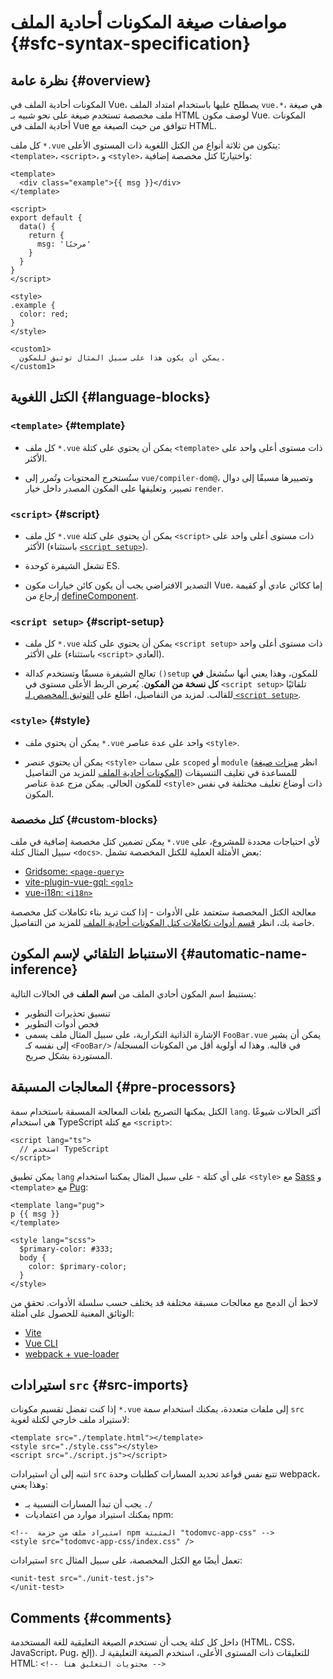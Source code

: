 # مواصفات صيغة المكونات أحادية الملف {#sfc-syntax-specification}

## نظرة عامة {#overview}

المكونات أحادية الملف في Vue، يصطلح عليها باستخدام امتداد الملف `vue.*`، هي صيغة ملف مخصصة تستخدم صيغة على نحو شبيه بـ HTML لوصف مكون Vue. المكونات أحادية الملف في Vue تتوافق من حيث الصيغة مع HTML.

كل ملف `*.vue` يتكون من ثلاثة أنواع من الكتل اللغوية ذات المستوى الأعلى: `<template>`، `<script>`، و `<style>`، واختياريًا كتل مخصصة إضافية:

```vue
<template>
  <div class="example">{{ msg }}</div>
</template>

<script>
export default {
  data() {
    return {
      msg: 'مرحبًا'
    }
  }
}
</script>

<style>
.example {
  color: red;
}
</style>

<custom1>
  يمكن أن يكون هذا على سبيل المثال توثيق للمكون.
</custom1>
```

## الكتل اللغوية {#language-blocks}

### `<template>` {#template}

- كل ملف `*.vue` يمكن أن يحتوي على كتلة `<template>` ذات مستوى أعلى واحد على الأكثر.

- ستُستخرج المحتويات وتُمرر إلى `vue/compiler-dom@`، وتصييرها مسبقًا إلى دوال تصيير، وتعليقها على المكون المصدر داخل خيار `render`.

### `<script>` {#script}

- كل ملف `*.vue` يمكن أن يحتوي على كتلة `<script>` ذات مستوى أعلى واحد على الأكثر (باستثناء [`<script setup>`](/api/sfc-script-setup)).

- تشغل الشيفرة كوحدة ES.

- التصدير الافتراضي يجب أن يكون كائن خيارات مكون Vue، إما ككائن عادي أو كقيمة إرجاع من [defineComponent](/api/general#definecomponent).

### `<script setup>` {#script-setup}

- كل ملف `*.vue` يمكن أن يحتوي على كتلة `<script setup>` ذات مستوى أعلى واحد على الأكثر (باستثناء `<script>` العادي).

- تعالج الشيفرة مسبقًا وتستخدم كدالة `()setup` للمكون، وهذا يعني أنها ستُشغل **في كل نسخة من المكون**. يُعرض الربط الأعلى مستوى في `<script setup>` تلقائيًا للقالب. لمزيد من التفاصيل، اطلع على [التوثيق المخصص لـ `<script setup>`](/api/sfc-script-setup).

### `<style>` {#style}

- يمكن أن يحتوي ملف `*.vue` واحد على عدة عناصر `<style>`.

- يمكن أن يحتوي عنصر `<style>` على سمات `scoped` أو `module` (انظر [ميزات صيغة المكونات أحادية الملف](/api/sfc-css-features) للمزيد من التفاصيل) للمساعدة في تغليف التنسيقات للمكون الحالي. يمكن مزج عدة عناصر `<style>` ذات أوضاع تغليف مختلفة في نفس المكون.

### كتل مخصصة {#custom-blocks}

يمكن تضمين كتل مخصصة إضافية في ملف `*.vue` لأي احتياجات محددة للمشروع، على سبيل المثال كتلة `<docs>`. بعض الأمثلة العملية للكتل المخصصة تشمل:

- [Gridsome: `<page-query>`](https://gridsome.org/docs/querying-data/)
- [vite-plugin-vue-gql: `<gql>`](https://github.com/wheatjs/vite-plugin-vue-gql)
- [vue-i18n: `<i18n>`](https://github.com/intlify/bundle-tools/tree/main/packages/vite-plugin-vue-i18n#i18n-custom-block)

معالجة الكتل المخصصة ستعتمد على الأدوات - إذا كنت تريد بناء تكاملات كتل مخصصة خاصة بك، انظر [قسم أدوات تكاملات كتل المكونات أحادية الملف](/guide/scaling-up/tooling#sfc-custom-block-integrations) للمزيد من التفاصيل.

## الاستنباط التلقائي لإسم المكون {#automatic-name-inference}

يستنبط اسم المكون أحادي الملف من **اسم الملف** في الحالات التالية:

- تنسيق تحذيرات التطوير
- فحص أدوات التطوير
- الإشارة الذاتية التكرارية، على سبيل المثال ملف يسمى `FooBar.vue` يمكن أن يشير إلى نفسه كـ `<FooBar/>` في قالبه. وهذا له أولوية أقل من المكونات المسجلة/المستوردة بشكل صريح.

## المعالجات المسبقة {#pre-processors}

الكتل يمكنها التصريح بلغات المعالجة المسبقة باستخدام سمة `lang`. أكثر الحالات شيوعًا هي استخدام TypeScript مع كتلة `<script>`:

```vue-html
<script lang="ts">
  // استخدم TypeScript
</script>
```

يمكن تطبيق `lang` على أي كتلة - على سبيل المثال يمكننا استخدام `<style>` مع [Sass](https://sass-lang.com/) و `<template>` مع [Pug](https://pugjs.org/api/getting-started.html):

```vue-html
<template lang="pug">
p {{ msg }}
</template>

<style lang="scss">
  $primary-color: #333;
  body {
    color: $primary-color;
  }
</style>
```

لاحظ أن الدمج مع معالجات مسبقة مختلفة قد يختلف حسب سلسلة الأدوات. تحقق من الوثائق المعنية للحصول على أمثلة:

- [Vite](https://vitejs.dev/guide/features.html#css-pre-processors)
- [Vue CLI](https://cli.vuejs.org/guide/css.html#pre-processors)
- [webpack + vue-loader](https://vue-loader.vuejs.org/guide/pre-processors.html#using-pre-processors)

## استيرادات `src`  {#src-imports}

إذا كنت تفضل تقسيم مكونات `*.vue` إلى ملفات متعددة، يمكنك استخدام سمة `src` لاستيراد ملف خارجي لكتلة لغوية:

```vue
<template src="./template.html"></template>
<style src="./style.css"></style>
<script src="./script.js"></script>
```

انتبه إلى أن استيرادات `src` تتبع نفس قواعد تحديد المسارات كطلبات وحدة webpack، وهذا يعني:

- يجب أن تبدأ المسارات النسبية بـ `./`
- يمكنك استيراد موارد من اعتماديات npm:

```vue
<!--  استيراد ملف من حزمة npm المثبتة "todomvc-app-css" -->
<style src="todomvc-app-css/index.css" />
```

استيرادات `src` تعمل أيضًا مع الكتل المخصصة، على سبيل المثال:

```vue
<unit-test src="./unit-test.js">
</unit-test>
```

## Comments {#comments}

داخل كل كتلة يجب أن تستخدم الصيغة التعليقية للغة المستخدمة (HTML، CSS، JavaScript، Pug، إلخ). للتعليقات ذات المستوى الأعلى، استخدم الصيغة  التعليقية لـ HTML: `<!-- محتويات التعليق هنا -->`
